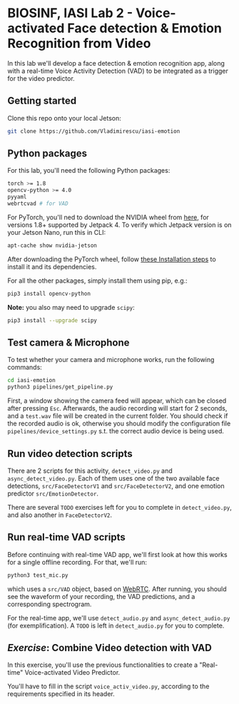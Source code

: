 # BIOSINF, IASI Lab 2 - Voice-activated Face detection & Emotion Recognition from Video

In this lab we'll develop a face detection & emotion recognition app, along with a real-time Voice Activity Detection (VAD) to be integrated as a trigger for the video predictor.

## Getting started

Clone this repo onto your local Jetson:
```bash
git clone https://github.com/Vladimirescu/iasi-emotion
```

## Python packages

For this lab, you'll need the following Python packages:
```bash
torch >= 1.8
opencv-python >= 4.0
pyyaml
webrtcvad # for VAD
```

For PyTorch, you'll ned to download the NVIDIA wheel from [here](https://forums.developer.nvidia.com/t/pytorch-for-jetson/72048#:~:text=PyTorch-,v1.9.0,-JetPack%204.4%20(L4T)), 
for versions 1.8+ supported by Jetpack 4.
To verify which Jetpack version is on your Jetson Nano, run this in CLI:
```bash
apt-cache show nvidia-jetson
```
After downloading the PyTorch wheel, follow [these Installation steps](https://forums.developer.nvidia.com/t/pytorch-for-jetson/72048#:~:text=download%20from%20above.-,%3E%20Python%203,-%23%20substitute%20the%20link) to install it and its dependencies.

For all the other packages, simply install them using pip, e.g.:
```bash
pip3 install opencv-python
```
**Note:** you also may need to upgrade `scipy`:
```bash
pip3 install --upgrade scipy
```

## Test camera & Microphone

To test whether your camera and microphone works, run the following commands:
```bash
cd iasi-emotion
python3 pipelines/get_pipeline.py
```
First, a window showing the camera feed will appear, which can be closed after pressing `Esc`. Afterwards, the audio recording will start for 2 seconds, and a `test.wav` file will
be created in the current folder. You should check if the recorded audio is ok, otherwise you should modify the configuration file `pipelines/device_settings.py` s.t. the correct 
audio device is being used.

## Run video detection scripts

There are 2 scripts for this activity, `detect_video.py` and `async_detect_video.py`. Each of them uses one of the two available face detections, `src/FaceDetectorV1` and `src/FaceDetectorV2`,
and one emotion predictor `src/EmotionDetector`.

There are several `TODO` exercises left for you to complete in `detect_video.py`, and also another in `FaceDetectorV2`.

## Run real-time VAD scripts

Before continuing with real-time VAD app, we'll first look at how this works for a single offline recording. 
For that, we'll run:
```bash
python3 test_mic.py
```
which uses a `src/VAD` object, based on [WebRTC](https://webrtc.org). 
After running, you should see the waveform of your recording, the VAD predictions, and a corresponding spectrogram. 

For the real-time app, we'll use `detect_audio.py` and `async_detect_audio.py` (for exemplification). A `TODO` is left in `detect_audio.py` for you to complete.

## *Exercise*: Combine Video detection with VAD

In this exercise, you'll use the previous functionalities to create a "Real-time" Voice-activated Video Predictor.

You'll have to fill in the script `voice_activ_video.py`, according to the requirements specified in its header.
